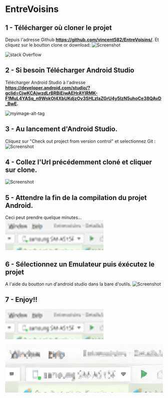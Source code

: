 # EntreVoisins

## **1 -** Télécharger où cloner le projet 
Depuis l'adresse Github **https://github.com/vincent582/EntreVoisins/**. 
Et cliquez sur le boutton clone or download:
![Screenshot](screenshot.png)

![stack Overflow](http://lmsotfy.com/so.png)



## **2 -** Si besoin Télécharger Android Studio 
Télécharger Android Studio à l'adresse **https://developer.android.com/studio/?gclid=CjwKCAjwzdLrBRBiEiwAEHrAYlRMK-F1MuL4YASq_n9WskOl4XbUKdjzOv3SHLzIaZGrU4y5lzN5uhoCe38QAvD_BwE.**

![myimage-alt-tag]([url-to-image](https://github.com/topdrivers/entrevoisin/blob/master/Image1.jpg))


## **3 -** Au lancement d'Android Studio. 
Cliquez sur "Check out project from version control" et selectionnez Git :
![Screenshot](screenshot2.png)

## **4 -** Collez l'Url précédemment cloné et cliquer sur clone.
![Screenshot](screenshot3.png)

## **5 -** Attendre la fin de la compilation du projet Android. 
Ceci peut prendre quelque minutes...
![github](https://github.com/topdrivers/entrevoisin/blob/master/Image1.jpg)

## **6 -** Sélectionnez un Emulateur puis éxécutez le projet 
A l'aide du boutton run d'android studio dans la bare d'outils.
![Screenshot](screenshot4.png)

## **7 -** Enjoy!!

![github](https://github.com/topdrivers/entrevoisin/blob/master/Image2.png)

![github](https://github.com/topdrivers/entrevoisin/blob/master/zyro-image.png)
